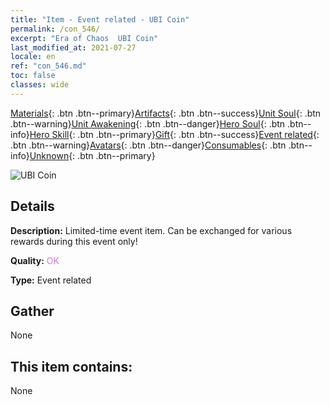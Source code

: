 ```yaml
---
title: "Item - Event related - UBI Coin"
permalink: /con_546/
excerpt: "Era of Chaos  UBI Coin"
last_modified_at: 2021-07-27
locale: en
ref: "con_546.md"
toc: false
classes: wide
---
```

 [Materials](/Items/){: .btn .btn--primary}[Artifacts](/Items/Artifacts/){: .btn .btn--success}[Unit Soul](/Items/UnitSoul/){: .btn .btn--warning}[Unit Awakening](/Items/UnitAwakening/){: .btn .btn--danger}[Hero Soul](/Items/HeroSoul/){: .btn .btn--info}[Hero Skill](/Items/HeroSkill/){: .btn .btn--primary}[Gift](/Items/Gift/){: .btn .btn--success}[Event related](/Items/Events/){: .btn .btn--warning}[Avatars](/Items/Avatars/){: .btn .btn--danger}[Consumables](/Items/Consumables/){: .btn .btn--info}[Unknown](/Items/Unknown/){: .btn .btn--primary}

 ![UBI Coin](/images/t/i_10032.png)

## Details
 **Description:** Limited-time event item. Can be exchanged for various rewards during this event only!

 **Quality:** <span style="color: #DA70D6">OK</span>

 **Type:** Event related

## Gather

  None

## This item contains:

  None

